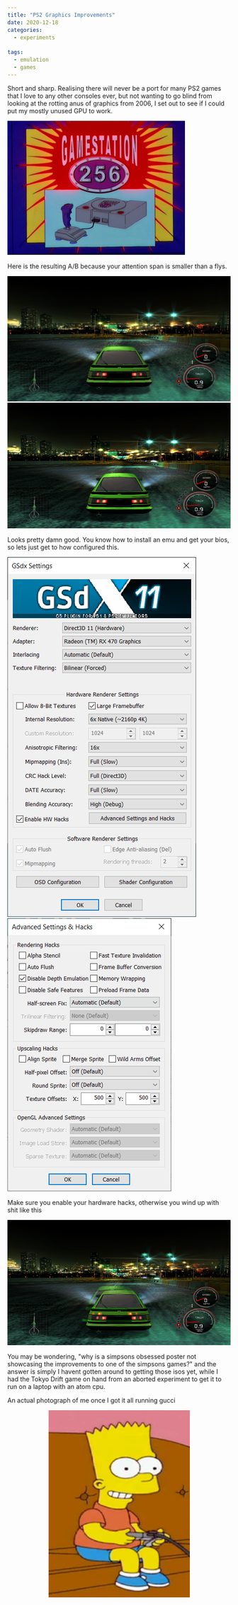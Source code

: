 ```yaml
---
title: "PS2 Graphics Improvements"
date: 2020-12-18
categories:
  - experiments
  
tags:
  - emulation
  - games
---
```


Short and sharp. Realising there will never be a port for many PS2 games that I love to any other consoles ever, but not wanting to go blind from looking at the rotting anus of graphics from 2006, I set out to see if I could put my mostly unused GPU to work.

![gamestation](/assets/images/ps2/gamestation.png)

Here is the resulting A/B because your attention span is smaller than a flys.

![A](/assets/images/ps2/A.png)
![B](/assets/images/ps2/B.png)

Looks pretty damn good. You know how to install an emu and get your bios, so lets just get to how configured this.

![config](/assets/images/ps2/config.png)
![hwh](/assets/images/ps2/hw_hacks.png)

Make sure you enable your hardware hacks, otherwise you wind up with shit like this

![ghost](/assets/images/ps2/ghost.png)

You may be wondering, "why is a simpsons obsessed poster not showcasing the improvements to one of the simpsons games?" and the answer is simply I havent gotten around to getting those isos yet, while I had the Tokyo Drift game on hand from an aborted experiment to get it to run on a laptop with an atom cpu.

An actual photograph of me once I got it all running gucci
<p align="center">
  <img src="/assets/images/ps2/fun.png" />
</p>



